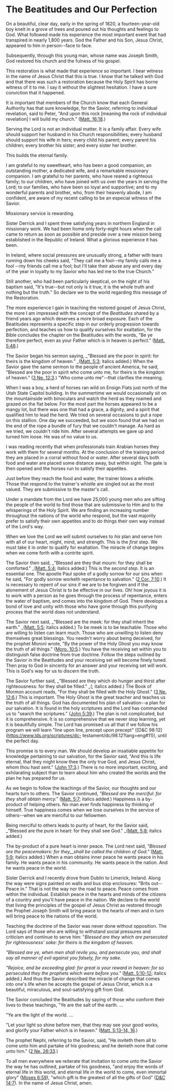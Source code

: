 # The Beatitudes and Our Perfection

On a beautiful, clear day, early in the spring of 1820, a fourteen-year-old
boy knelt in a grove of trees and poured out his thoughts and feelings to God.
What followed made his experience the most important event that had transpired
in nearly 1,800 years. God the Father and his Son, Jesus Christ, appeared to
him in person--face to face.

Subsequently, through this young man, whose name was Joseph Smith, God
restored his church and the fulness of his gospel.

This restoration is what made that experience so important. I bear witness in
the name of Jesus Christ that this is true. I know that he talked with God and
that there was such a restoration because the Holy Spirit has borne witness of
it to me. I say it without the slightest hesitation. I have a sure conviction
that it happened.

It is important that members of the Church know that each General Authority
has that sure knowledge, for the Savior, referring to individual revelation,
said to Peter, "And upon this rock [meaning the rock of individual revelation]
I will build my church." ([Matt.
16:18](https://www.lds.org/scriptures/nt/matt/16.18?lang=eng#17).)

Serving the Lord is not an individual matter. It is a family affair. Every
wife should support her husband in his Church responsibilities; every husband
should support his wife in hers; every child his parent; every parent his
children; every brother his sister; and every sister her brother.

This builds the eternal family.

I am grateful to my sweetheart, who has been a good companion, an outstanding
mother, a dedicated wife, and a remarkable missionary companion. I am grateful
to her parents, who have reared a righteous family; to our children, who have
joined with us over the years in serving the Lord; to our families, who have
been so loyal and supportive; and to my wonderful parents and brother, who,
from their heavenly abode, I am confident, are aware of my recent calling to
be an especial witness of the Savior.

Missionary service is rewarding.

Sister Derrick and I spent three satisfying years in northern England in
missionary work. We had been home only forty-eight hours when the call came to
return as soon as possible and preside over a new mission being established in
the Republic of Ireland. What a glorious experience it has been.

In Ireland, where social pressures are unusually strong, a father with tears
running down his cheeks said, "They call me a fool--my family calls me a fool
--my friends call me a fool; but I'll take their abuse any and every day of
the year in loyalty to my Savior who has led me to the true Church."

Still another, who had been particularly skeptical, on the night of his
baptism said, "It's true--but not only is it true, it is the whole truth and
nothing but the truth." So declare we to the world regarding this message of
the Restoration.

The more experience I gain in teaching the restored gospel of Jesus Christ,
the more I am impressed with the concept of the _Beatitudes_ shared by a
friend years ago which deserves a more broad exposure. Each of the Beatitudes
represents a specific step in our orderly progression towards perfection, and
teaches us how to qualify ourselves for exaltation, for the Bible concludes
the chapter on the Beatitudes with the words, "Be ye therefore perfect, even
as your Father which is in heaven is perfect." ([Matt.
5:48](https://www.lds.org/scriptures/nt/matt/5.48?lang=eng#47).)

The Savior began his sermon saying, _"Blessed are the poor in spirit: for
theirs is the kingdom of heaven." _([Matt.
5:3](https://www.lds.org/scriptures/nt/matt/5.3?lang=eng#2); italics added.)
When the Savior gave the same sermon to the people of ancient America, he
said, "Blessed are the poor in spirit who come unto me, for theirs is the
kingdom of heaven." ([3 Ne.
12:3](https://www.lds.org/scriptures/bofm/3-ne/12.3?lang=eng#2).) "Who come
unto me"--that clarifies the meaning.

When I was a boy, a herd of horses ran wild on Ensign Flats just north of the
Utah State Capitol building. In the summertime we would occasionally sit on
the mountainside with binoculars and watch the herd as they roamed and grazed
on the flat below. For the most part the horses appeared to be a mangy lot,
but there was one that had a grace, a dignity, and a spirit that qualified him
to lead the herd. We tried on several occasions to put a rope on this
stallion. One day we succeeded, but we soon found that we had on the end of
the rope a bundle of fury that we couldn't manage. As hard as we tried, we
couldn't ride him. After several attempts we gave up and turned him loose. He
was of no value to us.

I was reading recently that when professionals train Arabian horses they work
with them for several months. At the conclusion of the training period they
are placed in a corral without food or water. After several days both food and
water are placed some distance away, but within sight. The gate is then opened
and the horses run to satisfy their appetites.

Just before they reach the food and water, the trainer blows a whistle. Those
that respond to the trainer's whistle are singled out as the most valued. They
are submissive to the master's call.

Under a mandate from the Lord we have 25,000 young men who are sifting the
people of the world to find those that are submissive to Him and to the
whisperings of the Holy Spirit. We are finding an increasing number throughout
the nations of the world who respond, but the vast majority prefer to satisfy
their own appetites and to do things their own way instead of the Lord's way.

When we love the Lord we will submit ourselves to _his_ plan and serve him
with all of our heart, might, mind, and strength. This is the _first_ step. We
must take it in order to qualify for exaltation. The miracle of change begins
when we come forth with a contrite spirit.

The Savior then said, _"Blessed are they that mourn: for they shall be
comforted." _([Matt.
5:4](https://www.lds.org/scriptures/nt/matt/5.4?lang=eng#3); italics added.)
This is the _second step._ It is an essential one. The apostle Paul spoke of a
godly sorrow for our sins when he said, "For godly sorrow worketh repentance
to salvation." ([2 Cor.
7:10](https://www.lds.org/scriptures/nt/2-cor/7.10?lang=eng#9).) It is
necessary to repent of our sins if we are to be forgiven and if the atonement
of Jesus Christ is to be effective in our lives. Oh! how joyous it is to work
with a person as he goes through the process of repentance, enters the water
of baptism, and comes into the kingdom of God. There develops a bond of love
and unity with those who have gone through this purifying process that the
world does not understand.

The Savior next said, _"Blessed are the meek: for they shall inherit the
earth." _([Matt. 5:5](https://www.lds.org/scriptures/nt/matt/5.5?lang=eng#4);
italics added.) To be meek is to be teachable. Those who are willing to listen
can learn much. Those who are unwilling to listen deny themselves great
blessings. You needn't worry about being deceived, for the prophet Moroni
wrote, "By the power of the Holy Ghost you may know the truth of all things."
([Moro. 10:5](https://www.lds.org/scriptures/bofm/moro/10.5?lang=eng#4).) You
have the receiving set within you to distinguish false doctrine from true
doctrine. Follow the steps outlined by the Savior in the Beatitudes and your
receiving set will become finely tuned. Then pray to God in sincerity for an
answer and your receiving set will work. This is God's way for us to discern
the truth.

The Savior further said, _"Blessed are they which do hunger and thirst after
righteousness: for they shall be filled." _(; italics added.) The Book of
Mormon account reads, "For they shall be filled with the Holy Ghost." ([3 Ne.
12:6](https://www.lds.org/scriptures/bofm/3-ne/12.6?lang=eng#5).) This is
important. The Holy Ghost is the great teacher and teaches us the truth of all
things. God has documented his plan of salvation--a plan for _our_ salvation.
It is found in the holy scriptures and the Lord has commanded us to "search
the scriptures." ([John
5:39](https://www.lds.org/scriptures/nt/john/5.39?lang=eng#38).) The plan is
not complicated, but it is comprehensive. It is so comprehensive that we never
stop learning, yet it is beautifully simple. The Lord has promised us all that
if we follow his program we will learn "line upon line, precept upon precept"
([D&amp;C 98:12](https://www.lds.org/scriptures/dc-
testament/dc/98.12?lang=eng#11)), until the perfect day.

This promise is to every man. We should develop an insatiable appetite for
knowledge pertaining to our salvation, for the Savior said, "And this is life
eternal, that they might know thee the only true God, and Jesus Christ, whom
thou hast sent." ([John
17:3](https://www.lds.org/scriptures/nt/john/17.3?lang=eng#2).) There is no
more important, exciting, and exhilarating subject than to learn about him who
created the worlds and the plan he has prepared for us.

As we begin to follow the teachings of the Savior, our thoughts and our hearts
turn to others. The Savior continued, _"Blessed are the merciful: for they
shall obtain mercy."_ ([Matt.
5:7](https://www.lds.org/scriptures/nt/matt/5.7?lang=eng#6); italics added.)
Happiness is a by-product of helping others. No man ever finds happiness by
thinking of himself. True happiness comes when we lose ourselves in the
service of others--when we are merciful to our fellowmen.

Being merciful to others leads to purity of heart, for the Savior said,
_"Blessed are the pure in heart: for they shall see God." _([Matt.
5:8](https://www.lds.org/scriptures/nt/matt/5.8?lang=eng#7); italics added.)

The by-product of a pure heart is inner peace. The Lord next said, _"Blessed
are the peacemakers: for they__shall be called the children of God."_ ([Matt.
5:9](https://www.lds.org/scriptures/nt/matt/5.9?lang=eng#8); italics added.)
When a man obtains inner peace he wants peace in his family. He wants peace in
his community. He wants peace in the nation. And he wants peace in the world.

Sister Derrick and I recently drove from Dublin to Limerick, Ireland. Along
the way were signs painted on walls and bus stop enclosures: "Brits out--Peace
in." That is not the way nor the road to peace. Peace comes from within the
individual. Establish peace in the hearts and minds of the citizens of a
country and you'll have peace in the nation. We declare to the world that
living the principles of the gospel of Jesus Christ as restored through the
Prophet Joseph Smith will bring peace to the hearts of men and in turn will
bring peace to the nations of the world.

Teaching the doctrine of the Savior was never done without opposition. The
Lord says of those who are willing to withstand social pressures and criticism
and continue to serve him: "_Blessed are they which are persecuted for
righteousness' sake: for theirs is the kingdom of heaven._

_"Blessed are ye, when men shall revile you, and persecute you, and shall say
all manner of evil against you falsely, for my sake._

_"Rejoice, and be exceeding glad: for great is your reward in heaven: for so
persecuted they the prophets which were before you."_ ([Matt.
5:10-12](https://www.lds.org/scriptures/nt/matt/5.10-12?lang=eng#9); italics
added.) And thus the Savior described the miracle of change that comes into
one's life when he accepts the gospel of Jesus Christ, which is a beautiful,
miraculous, and soul-satisfying gift from God.

The Savior concluded the Beatitudes by saying of those who conform their lives
to these teachings, "Ye are the salt of the earth. ...

"Ye are the light of the world. ...

"Let your light so shine before men, that they may see your good works, and
glorify your Father which is in heaven." ([Matt. 5:13-14,
16](https://www.lds.org/scriptures/nt/matt/5.13-14%2C16?lang=eng#12).)

The prophet Nephi, referring to the Savior, said, "He inviteth them all to
come unto him and partake of his goodness; and he denieth none that come unto
him." ([2 Ne.
26:33](https://www.lds.org/scriptures/bofm/2-ne/26.33?lang=eng#32).)

To all men everywhere we reiterate that invitation to come unto the Savior the
way he has outlined, partake of his goodness, "and enjoy the words of eternal
life in this world, and eternal life in the world to come, even immortal
glory" ([Moses
6:59](https://www.lds.org/scriptures/pgp/moses/6.59?lang=eng#58)), "which gift
is the greatest of all the gifts of God" ([D&amp;C
14:7](https://www.lds.org/scriptures/dc-testament/dc/14.7?lang=eng#6)). In the
name of Jesus Christ, amen.

